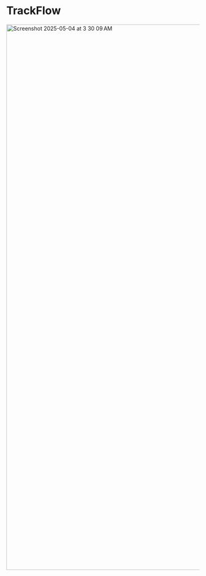 # TrackFlow


<img width="1423" alt="Screenshot 2025-05-04 at 3 30 09 AM" src="https://github.com/user-attachments/assets/f1363d96-2796-4554-a5db-2e3ff34778a1" />


